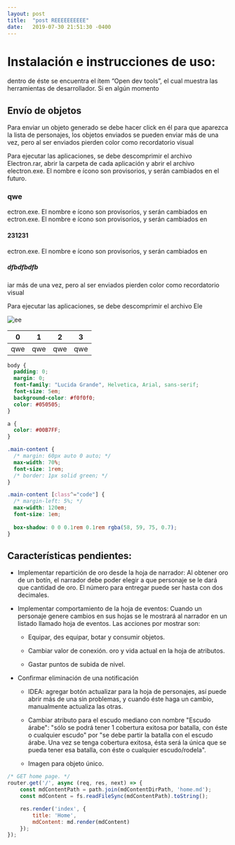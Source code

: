 ```yaml
---
layout: post
title:  "post REEEEEEEEEE"
date:   2019-07-30 21:51:30 -0400
---
```

# Instalación e instrucciones de uso:

dentro de éste se encuentra el ítem “Open dev tools”, el cual muestra las herramientas de desarrollador. Si en algún momento

## Envío de objetos

Para enviar un objeto generado se debe hacer click en él para que aparezca la lista de personajes, los objetos enviados se pueden enviar más de una vez, pero al ser enviados pierden color como recordatorio visual

Para ejecutar las aplicaciones, se debe descomprimir el archivo Electron.rar, abrir la carpeta de cada aplicación y abrir el archivo electron.exe. El nombre e ícono son provisorios, y serán cambiados en el futuro.

### qwe

ectron.exe. El nombre e ícono son provisorios, y serán cambiados en ectron.exe. El nombre e ícono son provisorios, y serán cambiados en 

#### 231231

ectron.exe. El nombre e ícono son provisorios, y serán cambiados en 

##### dfbdfbdfb

iar más de una vez, pero al ser enviados pierden color como recordatorio visual

Para ejecutar las aplicaciones, se debe descomprimir el archivo Ele

![ee](images/opm2.PNG)
  
0|1|2|3
--|--|--|--
qwe|qwe|qwe|qwe

```css
body {
  padding: 0;
  margin: 0;
  font-family: "Lucida Grande", Helvetica, Arial, sans-serif;
  font-size: 5em;
  background-color: #f0f0f0;
  color: #050505;
}

a {
  color: #00B7FF;
}

.main-content {
  /* margin: 60px auto 0 auto; */
  max-width: 70%;
  font-size: 1rem;
  /* border: 1px solid green; */
}

.main-content [class^="code"] {
  /* margin-left: 5%; */
  max-width: 120em;
  font-size: 1em;
  
  box-shadow: 0 0 0.1rem 0.1rem rgba(58, 59, 75, 0.7);
}
```

## Características pendientes:
* Implementar repartición de oro desde la hoja de narrador: Al obtener oro de un botín, el narrador debe poder elegir a que personaje se le dará que cantidad de oro. El número para entregar puede ser hasta con dos decimales.

* Implementar comportamiento de la hoja de eventos: Cuando un personaje genere cambios en sus hojas se le mostrará al narrador en un listado llamado hoja de eventos. Las acciones por mostrar son:

    * Equipar, des equipar, botar y consumir objetos.

    * Cambiar valor de conexión. oro y vida actual en la hoja de atributos.

    * Gastar puntos de subida de nivel.

* Confirmar eliminación de una notificación

    * IDEA: agregar botón actualizar para la hoja de personajes, así puede abrir más de una sin problemas, y cuando éste haga un cambio, manualmente actualiza las otras.

    * Cambiar atributo para el escudo mediano con nombre "Escudo árabe": "sólo se podrá tener 1 cobertura exitosa por batalla, con éste o cualquier escudo" por "se debe partir la batalla con el escudo árabe. Una vez se tenga cobertura exitosa, ésta será la única que se pueda tener esa batalla, con éste o cualquier escudo/rodela".

    * Imagen para objeto único.


```javascript
/* GET home page. */
router.get('/', async (req, res, next) => {
    const mdContentPath = path.join(mdContentDirPath, 'home.md');
    const mdContent = fs.readFileSync(mdContentPath).toString();

    res.render('index', { 
        title: 'Home',
        mdContent: md.render(mdContent)
    });
});
```
